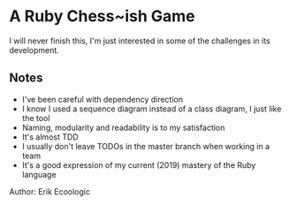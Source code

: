 # A Ruby Chess~ish Game

I will never finish this, I'm just interested in some of the challenges in its development.

## Notes

* I've been careful with dependency direction
* I know I used a sequence diagram instead of a class diagram, I just like the tool
* Naming, modularity and readability is to my satisfaction
* It's almost TDD
* I usually don't leave TODOs in the master branch when working in a team
* It's a good expression of my current (2019) mastery of the Ruby language

Author: Erik Ecoologic

